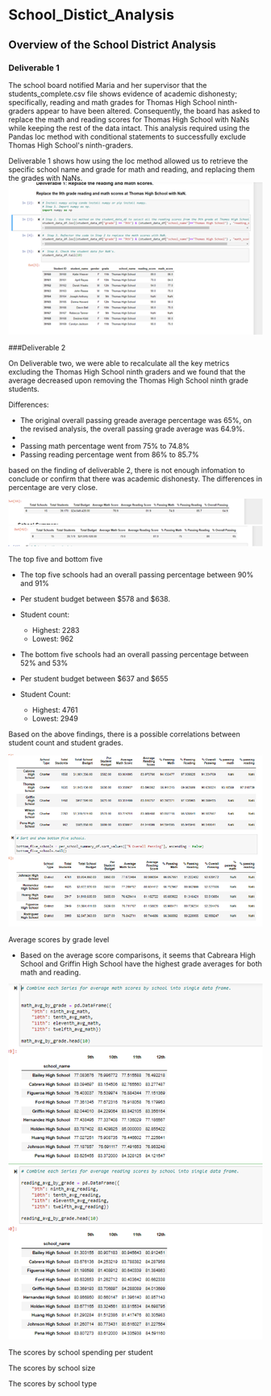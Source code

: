# School_Distict_Analysis
## Overview of the School District Analysis
### Deliverable 1

The school board notified Maria and her supervisor that the students_complete.csv file shows evidence of academic dishonesty; specifically, reading and math grades for Thomas High School ninth-graders appear to have been altered. Consequently, the board has asked to replace the math and reading scores for Thomas High School with NaNs while keeping the rest of the data intact. This analysis required using the Pandas loc method with conditional statements to successfully exclude Thomas High School's ninth-graders. 

Deliverable 1 shows how using the loc method allowed us to retrieve the specific school name and grade for math and reading, and replacing them the grades with NaNs.  
![deliverable 1](https://github.com/lina2285/School_Distict_Analysis/blob/main/Deliverable%201.png)

###Deliverable 2

On Deliverable two, we were able to recalculate all the key metrics excluding the Thomas High School ninth graders and we found that the average decreased upon removing the Thomas High School ninth grade students.  

Differences:

* The original overall passing greade average percentage was 65%, on the revised analysis, the overall passing grade average was 64.9%. 
* 
* Passing math percentage went from 75% to 74.8%
* Passing reading percentage went from 86% to 85.7%

based on the finding of deliverable 2, there is not enough infomation to conclude or confirm that there was academic dishonesty.  The differences in percentage are very close. 

![PyCitySchools_without_tsh_ninth](https://github.com/lina2285/School_Distict_Analysis/blob/main/PyCitySchools_without_tsh_ninth.png)
![PyCitySchools_inclusive_of_all](https://github.com/lina2285/School_Distict_Analysis/blob/main/PyCitySchools_inclusive_of_all.png)

The top five and bottom five

* The top five schools had an overall passing percentage between 90% and 91% 
* Per student budget between $578 and $638. 
* Student count: 
    * Highest: 2283
    * Lowest: 962

* The bottom five schools had an overall passing percentage between 52% and 53%
* Per student budget between $637 and $655
* Student Count:
    * Highest: 4761
    * Lowest: 2949

Based on the above findings, there is a possible correlations between student count and student grades. 

![Top_bottom_five](https://github.com/lina2285/School_Distict_Analysis/blob/main/top_bottom_five.png)

Average scores by grade level
* Based on the average score comparisons, it seems that Cabreara High School and Griffin High School have the highest grade averages for both math and reading. 

![avg_math_reading_bygrade](https://github.com/lina2285/School_Distict_Analysis/blob/main/avg_math_reading_bygrade.png)

The scores by school spending per student


The scores by school size


The scores by school type
